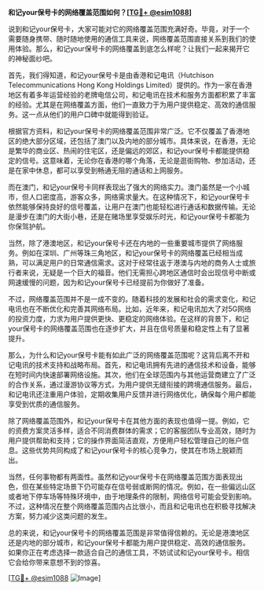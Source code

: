 **和记your保号卡的网络覆盖范围如何？[[TG💪+ @esim1088](https://t.me/s/esim1088)]**

说到和记your保号卡，大家可能对它的网络覆盖范围充满好奇。毕竟，对于一个需要随身携带、随时随地使用的通信工具来说，网络覆盖范围直接关系到我们的使用体验。那么，和记your保号卡的网络覆盖到底怎么样呢？让我们一起来揭开它的神秘面纱吧。

首先，我们得知道，和记your保号卡是由香港和记电讯（Hutchison Telecommunications Hong Kong Holdings Limited）提供的。作为一家在香港地区有着多年运营经验的老牌电信公司，和记电讯在技术和服务方面都积累了丰富的经验。尤其是在网络覆盖方面，他们一直致力于为用户提供稳定、高效的通信服务。这一点从他们的用户口碑中就能得到验证。

根据官方资料，和记your保号卡的网络覆盖范围非常广泛。它不仅覆盖了香港地区的绝大部分区域，还包括了澳门以及内地的部分城市。具体来说，在香港，无论是繁华的商业区、热闹的住宅区，还是偏远的郊区，和记your保号卡都能提供稳定的信号。这意味着，无论你在香港的哪个角落，无论是逛街购物、参加活动，还是在家中休息，都可以享受到畅通无阻的通话和上网服务。

而在澳门，和记your保号卡同样表现出了强大的网络实力。澳门虽然是一个小城市，但人口密度高，游客众多，网络需求量大。在这种情况下，和记your保号卡依然能够保持良好的信号覆盖，让用户在澳门也能轻松进行通话和数据传输。无论是漫步在澳门的大街小巷，还是在赌场里享受娱乐时光，和记your保号卡都能为你保驾护航。

当然，除了港澳地区，和记your保号卡还在内地的一些重要城市提供了网络服务。例如在深圳、广州等珠三角地区，和记your保号卡的网络覆盖已经相当成熟，可以满足用户的日常通信需求。这对于经常往返于港澳与内地的商务人士或旅行者来说，无疑是一个巨大的福音。他们无需担心跨地区通信时会出现信号中断或网速缓慢的问题，因为和记your保号卡已经提前为你做好了准备。

不过，网络覆盖范围并不是一成不变的。随着科技的发展和社会的需求变化，和记电讯也在不断优化和完善其网络布局。比如，近年来，和记电讯加大了对5G网络的投资力度，力求为用户提供更快、更稳定的网络体验。在这样的背景下，和记your保号卡的网络覆盖范围也在逐步扩大，并且在信号质量和稳定性上有了显著提升。

那么，为什么和记your保号卡能有如此广泛的网络覆盖范围呢？这背后离不开和记电讯的技术支持和战略布局。首先，和记电讯拥有先进的通信技术和设备，能够在短时间内快速部署网络设施。其次，他们在全球范围内与其他运营商建立了广泛的合作关系，通过漫游协议等方式，为用户提供无缝衔接的跨境通信服务。最后，和记电讯还注重用户体验，定期收集用户反馈并进行网络优化，确保每个用户都能享受到优质的通信服务。

除了网络覆盖范围外，和记your保号卡在其他方面的表现也值得一提。例如，它的资费方案灵活多样，适合不同消费群体的需求；它的客服团队专业高效，随时为用户提供帮助和支持；它的操作界面简洁直观，方便用户轻松管理自己的账户信息。这些优势共同构成了和记your保号卡的核心竞争力，使其在市场上脱颖而出。

当然，任何事物都有两面性。虽然和记your保号卡在网络覆盖范围方面表现出色，但在某些特定场景下仍可能存在信号弱或断网的情况。例如，在一些偏远山区或者地下停车场等特殊环境中，由于地理条件的限制，网络信号可能会受到影响。不过，这种情况在整个网络覆盖范围内占比很小，而且和记电讯也在积极寻找解决方案，努力减少这类问题的发生。

总的来说，和记your保号卡的网络覆盖范围是非常值得信赖的。无论是港澳地区还是内地的部分城市，和记your保号卡都能为用户提供稳定、高效的通信服务。如果你正在考虑选择一款适合自己的通信工具，不妨试试和记your保号卡。相信它会给你带来意想不到的惊喜。

[[TG💪+ @esim1088](https://t.me/s/esim1088) ![Image](https://i.postimg.cc/4NQfJmqS/Snipaste-2025-05-13-00-14-12.png)]